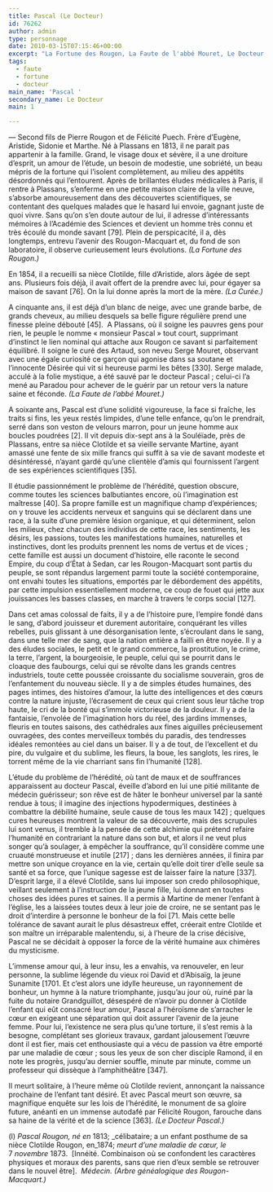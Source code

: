 ```yaml
---
title: Pascal (Le Docteur)
id: 76262
author: admin
type: personnage
date: 2010-03-15T07:15:46+00:00
excerpt: "La Fortune des Rougon, La Faute de l'abbé Mouret, Le Docteur Pascal"
tags:
  - faute
  - fortune
  - docteur
main_name: 'Pascal '
secondary_name: Le Docteur
main: 1

---
```

— Second fils de Pierre Rougon et de Félicité Puech. Frère d&rsquo;Eugène, Aristide, Sidonie et Marthe. Né à Plassans en 1813, il ne parait pas appartenir à la famille. Grand, le visage doux et sévère, il a une droiture d&rsquo;esprit, un amour de l&rsquo;étude, un besoin de modestie, une sobriété, un beau mépris de la fortune qui l&rsquo;isolent complètement, au milieu des appétits désordonnés qui l&rsquo;entourent. Après de brillantes éludes médicales à Paris, il rentre à Plassans, s&rsquo;enferme en une petite maison claire de la ville neuve, s&rsquo;absorbe amoureusement dans des découvertes scientifiques, se contentant des quelques malades que le hasard lui envoie, gagnant juste de quoi vivre. Sans qu&rsquo;on s&rsquo;en doute autour de lui, il adresse d&rsquo;intéressants mémoires à l&rsquo;Académie des Sciences et devient un homme très connu et très écoulé du monde savant [79]. Plein de perspicacité, il a, dès longtemps, entrevu l&rsquo;avenir des Rougon-Macquart et, du fond de son laboratoire, il observe curieusement leurs évolutions. _(La Fortune des Rougon.)_

En 1854, il a recueilli sa nièce Clotilde, fille d&rsquo;Aristide, alors âgée de sept ans. Plusieurs fois déjà, il avait offert de la prendre avec lui, pour égayer sa maison de savant [76]. On la lui donne après la mort de la mère. _(La Curée.)_

A cinquante ans, il est déjà d&rsquo;un blanc de neige, avec une grande barbe, de grands cheveux, au milieu desquels sa belle figure régulière prend une finesse pleine débouté [45].  A Plassans, où il soigne les pauvres gens pour rien, le peuple le nomme « monsieur Pascal » tout court, supprimant d&rsquo;instinct le lien nominal qui attache aux Rougon ce savant si parfaitement équilibré. Il soigne le curé des Artaud, son neveu Serge Mouret, observant avec une égale curiosité ce garçon qui agonise dans sa soutane et l&rsquo;innocente Désirée qui vit si heureuse parmi les bêtes [330]. Serge malade, acculé à la folie mystique, a été sauvé par le docteur Pascal ; celui-ci l&rsquo;a mené au Paradou pour achever de le guérir par un retour vers la nature saine et féconde. _(La Faute de l&rsquo;abbé Mouret.)_

A soixante ans, Pascal est d&rsquo;une solidité vigoureuse, la face si fraîche, les traits si fins, les yeux restés limpides, d&rsquo;une telle enfance, qu&rsquo;on le prendrait, serré dans son veston de velours marron, pour un jeune homme aux boucles poudrées [2]. Il vit depuis dix-sept ans à la Souléïade, près de Plassans, entre sa nièce Clotilde et sa vieille servante Martine, ayant amassé une fente de six mille francs qui suffit à sa vie de savant modeste et désintéressé, n&rsquo;ayant gardé qu&rsquo;une clientèle d&rsquo;amis qui fournissent l&rsquo;argent de ses expériences scientifiques [35].

Il étudie passionnément le problème de l&rsquo;hérédité, question obscure, comme toutes les sciences balbutiantes encore, où l&rsquo;imagination est maîtresse [40]. Sa propre famille est un magnifique champ d&rsquo;expériences; on y trouve les accidents nerveux et sanguins qui se déclarent dans une race, à la suite d&rsquo;une première lésion organique, et qui déterminent, selon les milieux, chez chacun des individus de cette race, les sentiments, les désirs, les passions, toutes les manifestations humaines, naturelles et instinctives, dont les produits prennent les noms de vertus et de vices ; cette famille est aussi un document d&rsquo;histoire, elle raconte le second Empire, du coup d&rsquo;État à Sedan, car les Rougon-Macquart sont partis du peuple, se sont répandus largement parmi toute la société contemporaine, ont envahi toutes les situations, emportés par le débordement des appétits, par cette impulsion essentiellement moderne, ce coup de fouet qui jette aux jouissances les basses classes, en marche à travers !e corps social [127].

Dans cet amas colossal de faits, il y a de l&rsquo;histoire pure, l&rsquo;empire fondé dans le sang, d&rsquo;abord jouisseur et durement autoritaire, conquérant les villes rebelles, puis glissant à une désorganisation lente, s&rsquo;écroulant dans le sang, dans une telle mer de sang, que la nation entière a failli en être noyée. Il y a des éludes sociales, le petit et le grand commerce, la prostitution, le crime, la terre, l&rsquo;argent, la bourgeoisie, le peuple, celui qui se pourrit dans le cloaque des faubourgs, celui qui se révolte dans les grands centres industriels, toute cette poussée croissante du socialisme souverain, gros de l&rsquo;enfantement du nouveau siècle. Il y a de simples études humaines, des pages intimes, des histoires d&rsquo;amour, la lutte des intelligences et des cœurs contre la nature injuste, l&rsquo;écrasement de ceux qui crient sous leur tâche trop haute, le cri de la bonté qui s&rsquo;immole victorieuse de la douleur. II y a de la fantaisie, l&rsquo;envolée de l&rsquo;imagination hors du réel, des jardins immenses, fleuris en toutes saisons, des cathédrales aux fines aiguilles précieusement ouvragées, des contes merveilleux tombés du paradis, des tendresses idéales remontées au ciel dans un baiser. Il y a de tout, de l&rsquo;excellent et du pire, du vulgaire et du sublime, les fleurs, la boue, les sanglots, les rires, le torrent même de la vie charriant sans fin l&rsquo;humanité [128].

L&rsquo;étude du problème de l&rsquo;hérédité, où tant de maux et de souffrances apparaissent au docteur Pascal, éveille d&rsquo;abord en lui une pitié militante de médecin guérisseur; son rêve est de hâter le bonheur universel par la santé rendue à tous; il imagine des injections hypodermiques, destinées à combattre la débilité humaine, seule cause de tous les maux 142] ; quelques cures heureuses montrent la valeur de sa découverte, mais des scrupules lui sont venus, il tremble à la pensée de cette alchimie qui prétend refaire l&rsquo;humanité en contrariant la nature dans son but, et alors il ne veut plus songer qu&rsquo;à soulager, à empêcher la souffrance, qu&rsquo;il considère comme une cruauté monstrueuse et inutile [217] ; dans les dernières années, il finira par mettre son unique croyance en la vie, certain qu&rsquo;elle doit tirer d&rsquo;elle seule sa santé et sa force, que l&rsquo;unique sagesse est de laisser faire la nature [337]. D&rsquo;esprit large, il a élevé Clotilde, sans lui imposer son credo philosophique, veillant seulement à l&rsquo;instruction de la jeune fille, lui donnant en toutes choses des idées pures et saines. Il a permis à Martine de mener l&rsquo;enfant à l&rsquo;église, les a laissées toutes deux à leur joie de croire, ne se sentant pas le droit d&rsquo;interdire à personne le bonheur de la foi [71. Mais cette belle tolérance de savant aurait le plus désastreux effet, créerait entre Clotilde et son maître un irréparable malentendu, si, à l&rsquo;heure de la crise décisive, Pascal ne se décidait à opposer la force de la vérité humaine aux chimères du mysticisme.

L&rsquo;immense amour qui, à leur insu, les a envahis, va renouveler, en leur personne, la sublime légende du vieux roi David et d&rsquo;Abisaïg, la jeune Sunamite [1701. Et c&rsquo;est alors une idylle heureuse, un rayonnement de bonheur, un hymne à la nature triomphante, jusqu&rsquo;au jour où, ruiné par la fuite du notaire Grandguillot, désespéré de n&rsquo;avoir pu donner à Clotilde l&rsquo;enfant qui eût consacré leur amour, Pascal a l&rsquo;héroïsme de s&rsquo;arracher le cœur en exigeant une séparation qui doit assurer l&rsquo;avenir de la jeune femme. Pour lui, l&rsquo;existence ne sera plus qu&rsquo;une torture, il s&rsquo;est remis à la besogne, complétant ses glorieux travaux, gardant jalousement l&rsquo;œuvre dont il est fier, mais cet enthousiaste qui a vécu de passion va être emporté par une maladie de cœur ; sous les yeux de son cher disciple Ramond, il en note les progrès, jusqu&rsquo;au dernier souffle, minute par minute, comme un professeur qui dissèque à l&rsquo;amphithéâtre [347].

II meurt solitaire, à l&rsquo;heure même où Clotilde revient, annonçant la naissance prochaine de l&rsquo;enfant tant désiré. Et avec Pascal meurt son œuvre, sa magnifique enquête sur les lois de l&rsquo;hérédité, le monument de sa gloire future, anéanti en un immense autodafé par Félicité Rougon, farouche dans sa haine de la vérité et de la science [363]. _(Le Docteur Pascal.)_

(l) _Pascal Rougon, né en_ 1813; _célibataire; a un enfant posthume de sa nièce Clotilde Rougon, en_1874; _meurt d&rsquo;une maladie de cœur, le_ 7 _novembre_ 1873.  [Innéité. Combinaison où se confondent les caractères physiques et moraux des parents, sans que rien d&rsquo;eux semble se retrouver dans le nouvel être].  _Médecin._ _(Arbre généalogique des Rougon-Macquart.)_
